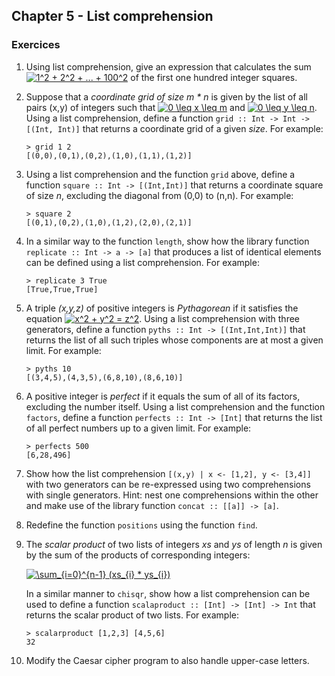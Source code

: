## Chapter 5 - List comprehension

### Exercices

1. Using list comprehension, give an expression that calculates the sum <a href="https://www.codecogs.com/eqnedit.php?latex=1^2&space;&plus;&space;2^2&space;&plus;&space;...&space;&plus;&space;100^2" target="_blank"><img src="https://latex.codecogs.com/gif.latex?1^2&space;&plus;&space;2^2&space;&plus;&space;...&space;&plus;&space;100^2" title="1^2 + 2^2 + ... + 100^2" /></a> of the first one hundred integer squares.

2. Suppose that a *coordinate grid of size m * n* is given by the list of all pairs (x,y) of integers such that <a href="https://www.codecogs.com/eqnedit.php?latex=0&space;\leq&space;x&space;\leq&space;m" target="_blank"><img src="https://latex.codecogs.com/gif.latex?0&space;\leq&space;x&space;\leq&space;m" title="0 \leq x \leq m" /></a> and <a href="https://www.codecogs.com/eqnedit.php?latex=0&space;\leq&space;y&space;\leq&space;n" target="_blank"><img src="https://latex.codecogs.com/gif.latex?0&space;\leq&space;y&space;\leq&space;n" title="0 \leq y \leq n" /></a>. Using a list comprehension, define a function `grid :: Int -> Int -> [(Int, Int)]` that returns a coordinate grid of a given *size*. For example:

    ```GHCi
    > grid 1 2
    [(0,0),(0,1),(0,2),(1,0),(1,1),(1,2)]
    ```

3. Using a list comprehension and the function `grid` above, define a function `square :: Int -> [(Int,Int)]` that returns a coordinate square of size *n*, excluding the diagonal from (0,0) to (n,n). For example:

    ```GHCi
    > square 2
    [(0,1),(0,2),(1,0),(1,2),(2,0),(2,1)]
    ```

4. In a similar way to the function `length`, show how the library function `replicate :: Int -> a -> [a]` that produces a list of identical elements can be defined using a list comprehension. For example:

    ```GHCi
    > replicate 3 True
    [True,True,True]
    ```

5. A triple *(x,y,z)* of positive integers is *Pythagorean* if it satisfies the equation <a href="https://www.codecogs.com/eqnedit.php?latex=x^2&space;&plus;&space;y^2&space;=&space;z^2" target="_blank"><img src="https://latex.codecogs.com/gif.latex?x^2&space;&plus;&space;y^2&space;=&space;z^2" title="x^2 + y^2 = z^2" /></a>. Using a list comprehension with three generators, define a function `pyths :: Int -> [(Int,Int,Int)]` that returns the list of all such triples whose components are at most a given limit. For example:

    ```GHCi
    > pyths 10
    [(3,4,5),(4,3,5),(6,8,10),(8,6,10)]
    ```

6. A positive integer is *perfect* if it equals the sum of all of its factors, excluding the number itself. Using a list comprehension and the function `factors`, define a function `perfects :: Int -> [Int]` that returns the list of all perfect numbers up to a given limit. For example:

    ```GHCi
    > perfects 500
    [6,28,496]
    ```

7. Show how the list comprehension `[(x,y) | x <- [1,2], y <- [3,4]]` with two generators can be re-expressed using two comprehensions with single generators. Hint: nest one comprehensions within the other and make use of the library function `concat :: [[a]] -> [a]`.

8. Redefine the function `positions` using the function `find`.

9. The *scalar product* of two lists of integers *xs* and *ys* of length *n* is given by the sum of the products of corresponding integers:

    <a href="https://www.codecogs.com/eqnedit.php?latex=\sum_{i=0}^{n-1}&space;(xs_{i}&space;*&space;ys_{i})" target="_blank"><img src="https://latex.codecogs.com/gif.latex?\sum_{i=0}^{n-1}&space;(xs_{i}&space;*&space;ys_{i})" title="\sum_{i=0}^{n-1} (xs_{i} * ys_{i})" /></a>

    In a similar manner to `chisqr`, show how a list comprehension can be used to define a function `scalaproduct :: [Int] -> [Int] -> Int` that returns the scalar product of two lists. For example:

    ```GHCi
    > scalarproduct [1,2,3] [4,5,6]
    32
    ```

10. Modify the Caesar cipher program to also handle upper-case letters.